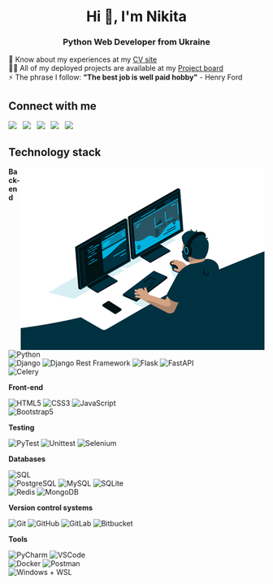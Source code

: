 <h1 align="center">Hi 👋, I'm Nikita</h1>
<h3 align="center">Python Web Developer from Ukraine</h3>

📄 Know about my experiences at my [CV site](https://nikita-hubariev.me) <br />
👨‍💻 All of my deployed projects are available at my [Project board](https://gubchik123-project-board.netlify.app/) <br />
⚡ The phrase I follow: **"The best job is well paid hobby"** - Henry Ford

## Connect with me

<a href="mailto:nikita.hubariev@gmail.com" target="_blank"><img src="https://raw.githubusercontent.com/gauravghongde/social-icons/master/PNG/Color/Gmail.png" width="40px" /></a> &nbsp; <a href="https://www.linkedin.com/in/nikita-hubariev/" target="_blank"><img src="https://raw.githubusercontent.com/gauravghongde/social-icons/master/PNG/Color/LinkedIN.png" width="40px" /></a> &nbsp; <a href="https://t.me/nikita_id791/chat" target="_blank"><img src="https://raw.githubusercontent.com/gauravghongde/social-icons/master/PNG/Color/Telegram.png" width="40px" /></a> &nbsp; <a href="https://twitter.com/Gubchik123" target="_blank"><img src="https://raw.githubusercontent.com/gauravghongde/social-icons/master/PNG/Color/Twitter.png" width="40px" /></a> &nbsp; <a href="https://instagram.com/nikitos.1746" target="_blank"><img src="https://raw.githubusercontent.com/gauravghongde/social-icons/master/PNG/Color/Instagram.png" width="40px" /></a> &nbsp;

## Technology stack

<img align="right" alt="GIF" src="./code.gif" />

**Back-end**

![Python](https://img.shields.io/badge/-Python-black?style=flat-square&logo=Python) <br />
![Django](https://img.shields.io/badge/-Django-0aad48?style=flat-square&logo=Django) ![Django Rest Framework](https://img.shields.io/badge/DRF-red?style=flat-square&logo=Django) ![Flask](https://img.shields.io/badge/-Flask-%232c3e50?style=flat-square&logo=Flask) ![FastAPI](https://img.shields.io/badge/-FastAPI-%23009688?style=flat-square&logo=FastAPI&logoColor=fff) <br />
![Celery](https://img.shields.io/badge/-Celery-%2337814A?style=flat-square&logo=Celery)

**Front-end**

![HTML5](https://img.shields.io/badge/-HTML5-%23E44D27?style=flat-square&logo=html5&logoColor=ffffff) ![CSS3](https://img.shields.io/badge/-CSS3-%231572B6?style=flat-square&logo=css3) ![JavaScript](https://img.shields.io/badge/-JavaScript-%23F7DF1C?style=flat-square&logo=javascript&logoColor=000000&labelColor=%23F7DF1C&color=%23FFCE5A) <br />
![Bootstrap5](https://img.shields.io/badge/-Bootstrap5-%23720ce3?style=flat-square&logo=Bootstrap&logoColor=fff)

**Testing**

![PyTest](https://img.shields.io/badge/-PyTest-%232c3e50?style=flat-square&logo=PyTest) ![Unittest](https://img.shields.io/badge/-UnitTest-%232c3e50?style=flat-square&logo=UnitTest) ![Selenium](https://img.shields.io/badge/-Selenium-%2300AB00?style=flat-square&logo=Selenium&logoColor=fff)

**Databases**

![SQL](https://img.shields.io/badge/-SQL-%233179B9?style=flat-square&logo=SQL&logoColor=fff) <br />
![PostgreSQL](https://img.shields.io/badge/-PostgreSQL-%234169E1?style=flat-square&logo=PostgreSQL&logoColor=fff) ![MySQL](https://img.shields.io/badge/-MySQL-%234479A1?style=flat-square&logo=MySQL&logoColor=fff) ![SQLite](https://img.shields.io/badge/-SQLite-%23003B57?style=flat-square&logo=SQLite&logoColor=fff) <br />
![Redis](https://img.shields.io/badge/-Redis-%23DC382D?style=flat-square&logo=Redis&logoColor=fff) ![MongoDB](https://img.shields.io/badge/-MongoDB-47A248?style=flat-square&logo=MongoDB&logoColor=fff)

**Version control systems**

![Git](https://img.shields.io/badge/-Git-%23F05032?style=flat-square&logo=git&logoColor=%23fff) ![GitHub](https://img.shields.io/badge/-GitHub-%23181717?style=flat-square&logo=github) ![GitLab](https://img.shields.io/badge/-GitLab-%23181717?style=flat-square&logo=gitlab) ![Bitbucket](https://img.shields.io/badge/-Bitbucket-%230052CC?style=flat-square&logo=bitbucket)

**Tools**

![PyCharm](https://img.shields.io/badge/-PyCharm-%23000000?style=flat-square&logo=PyCharm) ![VSCode](https://img.shields.io/badge/-VSCode-%23007ACC?style=flat-square&logo=Visual-Studio-Code) <br />
![Docker](https://img.shields.io/badge/-Docker-2496ED?style=flat-square&logo=docker&logoColor=fff) ![Postman](https://img.shields.io/badge/Postman-FF6C37?style=flat-square&logo=postman&logoColor=fff) <br />
![Windows + WSL](https://img.shields.io/badge/Windows%20+%20WSL-FCC624?style=flat-square&logo=linux&logoColor=000)

